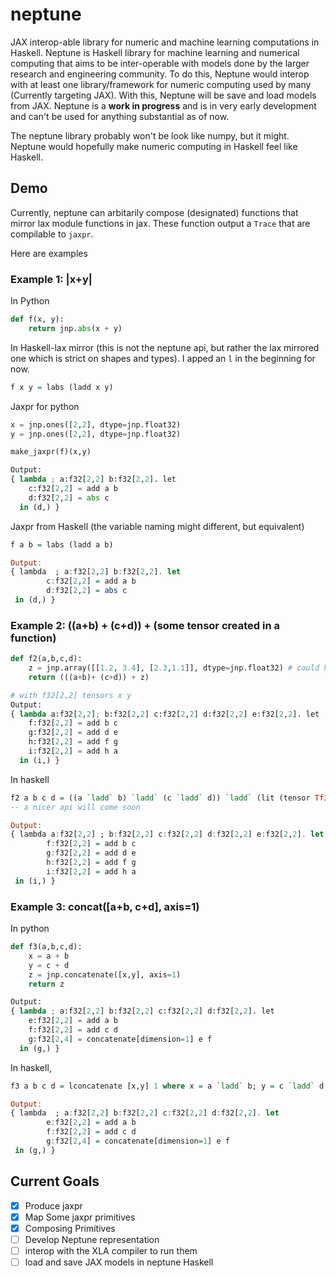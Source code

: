 # neptune

JAX interop-able library for numeric and machine learning computations in Haskell. Neptune is Haskell library for machine learning and numerical computing that aims to be inter-operable with models done by the larger research and engineering community. To do this, Neptune would interop with at least one library/framework for numeric computing used by many (Currently targeting JAX). With this, Neptune will be save and load models from JAX. Neptune is a **work in progress** and is in very early development and can't be used for anything substantial as of now.

The neptune library probably won't be look like numpy, but it might. Neptune would hopefully make numeric computing in Haskell feel like Haskell.

## Demo

Currently, neptune can arbitarily compose (designated) functions that mirror lax module functions in jax. These function output a `Trace` that are compilable to `jaxpr`.

Here are examples

### Example 1: |x+y|

In Python

```python
def f(x, y):
    return jnp.abs(x + y)
```

In Haskell-lax mirror (this is not the neptune api, but rather the lax mirrored one which is strict on shapes and types). I apped an `l` in the beginning for now.

```haskell
f x y = labs (ladd x y)
```

Jaxpr for python

```python
x = jnp.ones([2,2], dtype=jnp.float32)
y = jnp.ones([2,2], dtype=jnp.float32)

make_jaxpr(f)(x,y)

Output:
{ lambda ; a:f32[2,2] b:f32[2,2]. let
    c:f32[2,2] = add a b
    d:f32[2,2] = abs c
  in (d,) }
```

Jaxpr from Haskell (the variable naming might different, but equivalent)

```haskell
f a b = labs (ladd a b)

Output:
{ lambda  ; a:f32[2,2] b:f32[2,2]. let
        c:f32[2,2] = add a b
        d:f32[2,2] = abs c
 in (d,) }
```

### Example 2: ((a+b) + (c+d)) + (some tensor created in a function)

```python
def f2(a,b,c,d):
    z = jnp.array([[1.2, 3.4], [2.3,1.1]], dtype=jnp.float32) # could have been any
    return (((a+b)+ (c+d)) + z)

# with f32[2,2] tensors x y
Output:
{ lambda a:f32[2,2]; b:f32[2,2] c:f32[2,2] d:f32[2,2] e:f32[2,2]. let
    f:f32[2,2] = add b c
    g:f32[2,2] = add d e
    h:f32[2,2] = add f g
    i:f32[2,2] = add h a
  in (i,) }

```

In haskell

```haskell
f2 a b c d = ((a `ladd` b) `ladd` (c `ladd` d)) `ladd` (lit (tensor Tf32 [2,2] "z" Tlit))
-- a nicer api will come soon

Output:
{ lambda a:f32[2,2] ; b:f32[2,2] c:f32[2,2] d:f32[2,2] e:f32[2,2]. let
        f:f32[2,2] = add b c
        g:f32[2,2] = add d e
        h:f32[2,2] = add f g
        i:f32[2,2] = add h a
 in (i,) }

```

### Example 3: concat([a+b, c+d], axis=1)

In python

```python
def f3(a,b,c,d):
    x = a + b
    y = c + d
    z = jnp.concatenate([x,y], axis=1)
    return z

Output:
{ lambda ; a:f32[2,2] b:f32[2,2] c:f32[2,2] d:f32[2,2]. let
    e:f32[2,2] = add a b
    f:f32[2,2] = add c d
    g:f32[2,4] = concatenate[dimension=1] e f
  in (g,) }
```

In haskell,

```haskell
f3 a b c d = lconcatenate [x,y] 1 where x = a `ladd` b; y = c `ladd` d

Output:
{ lambda  ; a:f32[2,2] b:f32[2,2] c:f32[2,2] d:f32[2,2]. let
        e:f32[2,2] = add a b
        f:f32[2,2] = add c d
        g:f32[2,4] = concatenate[dimension=1] e f
 in (g,) }
```

## Current Goals

- [x] Produce jaxpr
- [x] Map Some jaxpr primitives
- [x] Composing Primitives
- [ ] Develop Neptune representation
- [ ] interop with the XLA compiler to run them
- [ ] load and save JAX models in neptune Haskell
